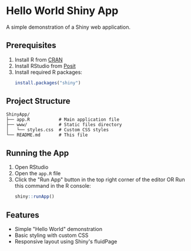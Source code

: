 # Hello World Shiny App

A simple demonstration of a Shiny web application.

## Prerequisites

1. Install R from [CRAN](https://cran.r-project.org/)
2. Install RStudio from [Posit](https://posit.co/download/rstudio-desktop/)
3. Install required R packages:
   ```R
   install.packages("shiny")
   ```

## Project Structure
```
ShinyApp/
├── app.R           # Main application file
├── www/            # Static files directory
│   └── styles.css  # Custom CSS styles
└── README.md       # This file
```

## Running the App

1. Open RStudio
2. Open the `app.R` file
3. Click the "Run App" button in the top right corner of the editor
   OR
   Run this command in the R console:
   ```R
   shiny::runApp()
   ```

## Features
- Simple "Hello World" demonstration
- Basic styling with custom CSS
- Responsive layout using Shiny's fluidPage 